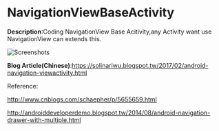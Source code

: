# NavigationViewBaseActivity
**Description**:Coding NavigationView Base Acitivity,any Activity want use NavigationView can extends this.

![Screenshots](https://3.bp.blogspot.com/-G5_vEDXGxE0/WNYU4uEZusI/AAAAAAAADOA/cd_rmL6e9d8rAR7FFMS1Br-5_bmcpMTzQCLcB/s320/ToolBarItem.gif)

**Blog Article(Chinese)**:https://solinariwu.blogspot.tw/2017/02/android-navigation-viewactivity.html

Reference:

http://www.cnblogs.com/schaepher/p/5655659.html     

http://androiddeveloperdemo.blogspot.tw/2014/08/android-navigation-drawer-with-multiple.html
